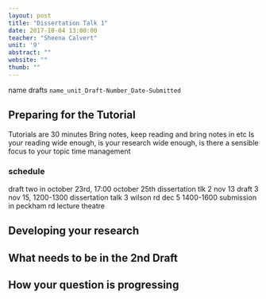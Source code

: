 ```yaml
---
layout: post
title: "Dissertation Talk 1"
date: 2017-10-04 13:00:00
teacher: "Sheena Calvert"
unit: '9'
abstract: ""
website: ""
thumb: ""
---
```


name drafts `name_unit_Draft-Number_Date-Submitted`

## Preparing for the Tutorial

Tutorials are 30 minutes
Bring notes, keep reading and bring notes in etc
Is your reading wide enough, is your research wide enough, is there a sensible focus to your topic
time management

### schedule

draft two in october 23rd, 17:00
october 25th dissertation tlk 2
nov 13 draft 3
nov 15, 1200-1300 dissertation talk 3 wilson rd
dec 5 1400-1600 submission in peckham rd lecture theatre

## Developing your research

## What needs to be in the 2nd Draft

## How your question is progressing